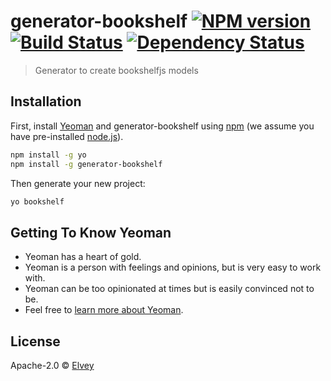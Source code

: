 # generator-bookshelf [![NPM version][npm-image]][npm-url] [![Build Status][travis-image]][travis-url] [![Dependency Status][daviddm-image]][daviddm-url]
> Generator to create bookshelfjs models

## Installation

First, install [Yeoman](http://yeoman.io) and generator-bookshelf using [npm](https://www.npmjs.com/) (we assume you have pre-installed [node.js](https://nodejs.org/)).

```bash
npm install -g yo
npm install -g generator-bookshelf
```

Then generate your new project:

```bash
yo bookshelf
```

## Getting To Know Yeoman

 * Yeoman has a heart of gold.
 * Yeoman is a person with feelings and opinions, but is very easy to work with.
 * Yeoman can be too opinionated at times but is easily convinced not to be.
 * Feel free to [learn more about Yeoman](http://yeoman.io/).

## License

Apache-2.0 © [Elvey]()


[npm-image]: https://badge.fury.io/js/generator-bookshelf.svg
[npm-url]: https://npmjs.org/package/generator-bookshelf
[travis-image]: https://travis-ci.org/melvey/generator-bookshelf.svg?branch=master
[travis-url]: https://travis-ci.org/melvey/generator-bookshelf
[daviddm-image]: https://david-dm.org/melvey/generator-bookshelf.svg?theme=shields.io
[daviddm-url]: https://david-dm.org/melvey/generator-bookshelf
